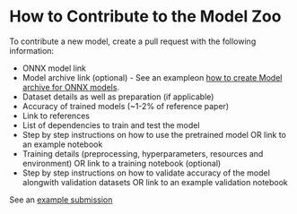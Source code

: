 # How to Contribute to the Model Zoo
To contribute a new model, create a pull request with the following information:
<!-- add link to the pull request/issue page-->
* ONNX model link
* Model archive link (optional) - See an exampleon [how to create Model archive for ONNX models](https://github.com/awslabs/mxnet-model-server/blob/master/docs/export_from_onnx.md).
* Dataset details as well as preparation (if applicable)
* Accuracy of trained models (~1-2% of reference paper)
* Link to references
* List of dependencies to train and test the model
* Step by step instructions on how to use the pretrained model OR link to an example notebook
* Training details (preprocessing, hyperparameters, resources and environment) OR link to a training notebook (optional)
* Step by step instructions on how to validate accuracy of the model alongwith validation datasets OR link to an example validation notebook

See an [example submission](./models/resnet/README.md)
